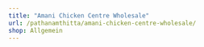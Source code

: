 ```yaml
---
title: "Amani Chicken Centre Wholesale"
url: /pathanamthitta/amani-chicken-centre-wholesale/
shop: Allgemein
---
```

